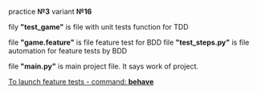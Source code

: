 practice **№3** variant **№16**

filу **"test_game"** is file with unit tests function for TDD

file **"game.feature"** is file feature test for BDD
file **"test_steps.py"** is file automation for feature tests by BDD 

file **"main.py"** is main project file. It says work of project.

<ins>To launch feature tests - command: **behave**</ins>
